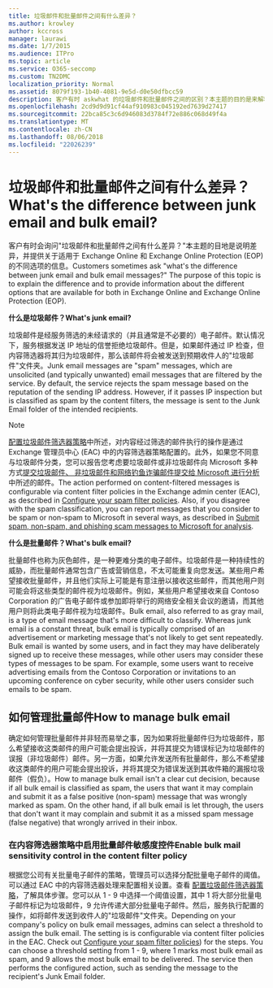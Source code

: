 ```yaml
---
title: 垃圾邮件和批量邮件之间有什么差异？
ms.author: krowley
author: kccross
manager: laurawi
ms.date: 1/7/2015
ms.audience: ITPro
ms.topic: article
ms.service: O365-seccomp
ms.custom: TN2DMC
localization_priority: Normal
ms.assetid: 8079f193-1b40-4081-9e5d-d0e50dfbcc59
description: 客户有时 askwhat 的垃圾邮件和批量邮件之间的区别？本主题的目的是来解释差并提供有关 Exchange Online 和 Exchange Online Protection (EOP) 中对两者可用的不同选项的信息。
ms.openlocfilehash: 2cd9d9d91cf44af910983c045192ed7639d27417
ms.sourcegitcommit: 22bca85c3c6d946083d3784f72e886c068d49f4a
ms.translationtype: MT
ms.contentlocale: zh-CN
ms.lasthandoff: 08/06/2018
ms.locfileid: "22026239"
---
```

# <a name="whats-the-difference-between-junk-email-and-bulk-email"></a><span data-ttu-id="33fc5-103">垃圾邮件和批量邮件之间有什么差异？</span><span class="sxs-lookup"><span data-stu-id="33fc5-103">What's the difference between junk email and bulk email?</span></span>

<span data-ttu-id="33fc5-p101">客户有时会询问"垃圾邮件和批量邮件之间有什么差异？"本主题的目地是说明差异，并提供关于适用于 Exchange Online 和 Exchange Online Protection (EOP) 的不同选项的信息。</span><span class="sxs-lookup"><span data-stu-id="33fc5-p101">Customers sometimes ask "what's the difference between junk email and bulk email messages?" The purpose of this topic is to explain the difference and to provide information about the different options that are available for both in Exchange Online and Exchange Online Protection (EOP).</span></span>
  
 <span data-ttu-id="33fc5-106">**什么是垃圾邮件？**</span><span class="sxs-lookup"><span data-stu-id="33fc5-106">**What's junk email?**</span></span>
  
<span data-ttu-id="33fc5-p102">垃圾邮件是经服务筛选的未经请求的（并且通常是不必要的）电子邮件。默认情况下，服务根据发送 IP 地址的信誉拒绝垃圾邮件。但是，如果邮件通过 IP 检查，但内容筛选器将其归为垃圾邮件，那么该邮件将会被发送到预期收件人的"垃圾邮件"文件夹。</span><span class="sxs-lookup"><span data-stu-id="33fc5-p102">Junk email messages are "spam" messages, which are unsolicited (and typically unwanted) email messages that are filtered by the service. By default, the service rejects the spam message based on the reputation of the sending IP address. However, if it passes IP inspection but is classified as spam by the content filters, the message is sent to the Junk Email folder of the intended recipients.</span></span> 
  
> [!NOTE]
> <span data-ttu-id="33fc5-p103">[配置垃圾邮件筛选器策略](configure-your-spam-filter-policies.md)中所述，对内容经过筛选的邮件执行的操作是通过 Exchange 管理员中心 (EAC) 中的内容筛选器策略配置的。此外，如果您不同意与垃圾邮件分类，您可以报告您考虑要垃圾邮件或非垃圾邮件向 Microsoft 多种方式[提交垃圾邮件、 非垃圾邮件和网络钓鱼诈骗邮件提交给 Microsoft 进行分析](submit-spam-non-spam-and-phishing-scam-messages-to-microsoft-for-analysis.md)中所述的邮件。</span><span class="sxs-lookup"><span data-stu-id="33fc5-p103">The action performed on content-filtered messages is configurable via content filter policies in the Exchange admin center (EAC), as described in [Configure your spam filter policies](configure-your-spam-filter-policies.md). Also, if you disagree with the spam classification, you can report messages that you consider to be spam or non-spam to Microsoft in several ways, as described in [Submit spam, non-spam, and phishing scam messages to Microsoft for analysis](submit-spam-non-spam-and-phishing-scam-messages-to-microsoft-for-analysis.md).</span></span> 
  
 <span data-ttu-id="33fc5-112">**什么是批量邮件？**</span><span class="sxs-lookup"><span data-stu-id="33fc5-112">**What's bulk email?**</span></span>
  
<span data-ttu-id="33fc5-p104">批量邮件也称为灰色邮件，是一种更难分类的电子邮件。垃圾邮件是一种持续性的威胁，而批量邮件通常包含广告或营销信息，不太可能重复向您发送。某些用户希望接收批量邮件，并且他们实际上可能是有意注册以接收这些邮件，而其他用户则可能会将这些类型的邮件视为垃圾邮件。例如，某些用户希望接收来自 Contoso Corporation 的广告电子邮件或参加即将举行的网络安全相关会议的邀请，而其他用户则将此类电子邮件视为垃圾邮件。</span><span class="sxs-lookup"><span data-stu-id="33fc5-p104">Bulk email, also referred to as gray mail, is a type of email message that's more difficult to classify. Whereas junk email is a constant threat, bulk email is typically comprised of an advertisement or marketing message that's not likely to get sent repeatedly. Bulk email is wanted by some users, and in fact they may have deliberately signed up to receive these messages, while other users may consider these types of messages to be spam. For example, some users want to receive advertising emails from the Contoso Corporation or invitations to an upcoming conference on cyber security, while other users consider such emails to be spam.</span></span>
  
## <a name="how-to-manage-bulk-email"></a><span data-ttu-id="33fc5-117">如何管理批量邮件</span><span class="sxs-lookup"><span data-stu-id="33fc5-117">How to manage bulk email</span></span>

<span data-ttu-id="33fc5-p105">确定如何管理批量邮件并非轻而易举之事，因为如果将批量邮件归为垃圾邮件，那么希望接收这类邮件的用户可能会提出投诉，并将其提交为错误标记为垃圾邮件的误报（非垃圾邮件）邮件。另一方面，如果允许发送所有批量邮件，那么不希望接收这类邮件的用户可能会提出投诉，并将其提交为错误发送到其收件箱的漏报垃圾邮件（假负）。</span><span class="sxs-lookup"><span data-stu-id="33fc5-p105">How to manage bulk email isn't a clear cut decision, because if all bulk email is classified as spam, the users that want it may complain and submit it as a false positive (non-spam) message that was wrongly marked as spam. On the other hand, if all bulk email is let through, the users that don't want it may complain and submit it as a missed spam message (false negative) that wrongly arrived in their inbox.</span></span>
  
### <a name="enable-bulk-mail-sensitivity-control-in-the-content-filter-policy"></a><span data-ttu-id="33fc5-120">在内容筛选器策略中启用批量邮件敏感度控件</span><span class="sxs-lookup"><span data-stu-id="33fc5-120">Enable bulk mail sensitivity control in the content filter policy</span></span>

<span data-ttu-id="33fc5-p106">根据您公司有关批量电子邮件的策略，管理员可以选择分配批量电子邮件的阈值。可以通过 EAC 中的内容筛选器处理来配置相关设置。查看 [配置垃圾邮件筛选器策略](configure-your-spam-filter-policies.md)，了解具体步骤。您可以从 1 - 9 中选择一个阈值设置，其中 1 将大部分批量电子邮件标记为垃圾邮件，9 允许传递大部分批量电子邮件。然后，服务执行配置的操作，如将邮件发送到收件人的"垃圾邮件"文件夹。</span><span class="sxs-lookup"><span data-stu-id="33fc5-p106">Depending on your company's policy on bulk email messages, admins can select a threshold to assign the bulk email. The setting is is configurable via content filter policies in the EAC. Check out [Configure your spam filter policies](configure-your-spam-filter-policies.md)) for the steps. You can choose a threshold setting from 1 - 9, where 1 marks most bulk email as spam, and 9 allows the most bulk email to be delivered. The service then performs the configured action, such as sending the message to the recipient's Junk Email folder.</span></span> 
  

